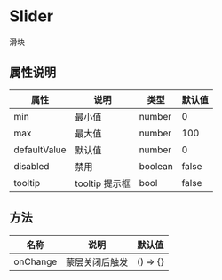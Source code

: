 # Slider

滑块

## 属性说明

| 属性         | 说明           | 类型    | 默认值 |
| ------------ | -------------- | ------- | ------ |
| min          | 最小值         | number  | 0      |
| max          | 最大值         | number  | 100    |
| defaultValue | 默认值         | number  | 0      |
| disabled     | 禁用           | boolean | false  |
| tooltip      | tooltip 提示框 | bool    | false  |

## 方法

| 名称     | 说明           | 默认值   |
| -------- | -------------- | -------- |
| onChange | 蒙层关闭后触发 | () => {} |
